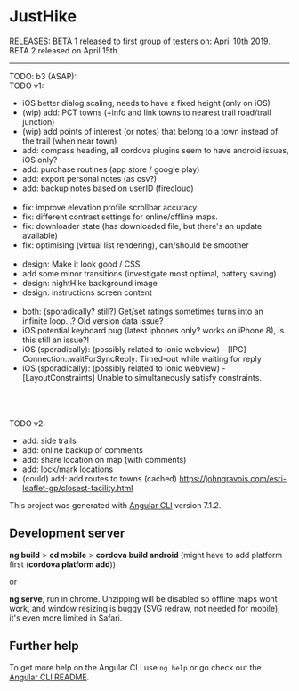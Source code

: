 # JustHike

RELEASES:
BETA 1 released to first group of testers on: April 10th 2019.<br/>
BETA 2 released on April 15th.

----- ----- ----- ----- ----

TODO: b3 (ASAP):
<br/>
TODO v1: 
- iOS better dialog scaling, needs to have a fixed height (only on iOS)
- (wip) add: PCT towns (+info and link towns to nearest trail road/trail junction)
- (wip) add points of interest (or notes) that belong to a town instead of the trail (when near town)
- add: compass heading, all cordova plugins seem to have android issues, iOS only?
- add: purchase routines (app store / google play)
- add: export personal notes (as csv?)
- add: backup notes based on userID (firecloud)
<br/><br/>
- fix: improve elevation profile scrollbar accuracy
- fix: different contrast settings for online/offline maps.
- fix: downloader state (has downloaded file, but there's an update available)
- fix: optimising (virtual list rendering), can/should be smoother
<br/><br/>
- design: Make it look good / CSS
- add some minor transitions (investigate most optimal, battery saving)
- design: nightHike background image
- design: instructions screen content
<br/><br/>
- both: (sporadically? still?) Get/set ratings sometimes turns into an infinite loop…? Old version data issue?
- iOS potential keyboard bug (latest iphones only? works on iPhone 8), is this still an issue?!
- iOS (sporadically): (possibly related to ionic webview) - [IPC] Connection::waitForSyncReply: Timed-out while waiting for reply
- iOS (sporadically): (possibly related to ionic webview) - [LayoutConstraints] Unable to simultaneously satisfy constraints.
<br/><br/><br/><br/>

TODO v2:
- add: side trails
- add: online backup of comments
- add: share location on map (with comments)
- add: lock/mark locations
- (could) add: add routes to towns (cached) https://johngravois.com/esri-leaflet-gp/closest-facility.html


This project was generated with [Angular CLI](https://github.com/angular/angular-cli) version 7.1.2.

## Development server

<b>ng build</b> > <b>cd mobile</b> > <b>cordova build android</b> (might have to add platform first (<b>cordova platform add</b>))

or

<b>ng serve</b>, run in chrome. Unzipping will be disabled so offline maps wont work, and window resizing is buggy (SVG redraw, not needed for mobile), it's even more limited in Safari.

## Further help

To get more help on the Angular CLI use `ng help` or go check out the [Angular CLI README](https://github.com/angular/angular-cli/blob/master/README.md).
